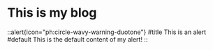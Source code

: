 # This is my blog

::alert{icon="ph:circle-wavy-warning-duotone"}
#title
This is an alert
#default
This is the default content of my alert!
::